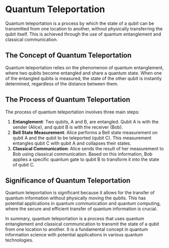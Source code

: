 # Quantum Teleportation

Quantum teleportation is a process by which the state of a qubit can be transmitted from one location to another, without physically transferring the qubit itself. This is achieved through the use of quantum entanglement and classical communication.

## The Concept of Quantum Teleportation

Quantum teleportation relies on the phenomenon of quantum entanglement, where two qubits become entangled and share a quantum state. When one of the entangled qubits is measured, the state of the other qubit is instantly determined, regardless of the distance between them.

## The Process of Quantum Teleportation

The process of quantum teleportation involves three main steps:

1. **Entanglement**: Two qubits, A and B, are entangled. Qubit A is with the sender (Alice), and qubit B is with the receiver (Bob).
2. **Bell State Measurement**: Alice performs a Bell state measurement on qubit A and the qubit to be teleported (qubit C). This measurement entangles qubit C with qubit A and collapses their states.
3. **Classical Communication**: Alice sends the result of her measurement to Bob using classical communication. Based on this information, Bob applies a specific quantum gate to qubit B to transform it into the state of qubit C.

## Significance of Quantum Teleportation

Quantum teleportation is significant because it allows for the transfer of quantum information without physically moving the qubits. This has potential applications in quantum communication and quantum computing, where the secure and efficient transfer of quantum information is crucial.

In summary, quantum teleportation is a process that uses quantum entanglement and classical communication to transmit the state of a qubit from one location to another. It is a fundamental concept in quantum information science with potential applications in various quantum technologies.

